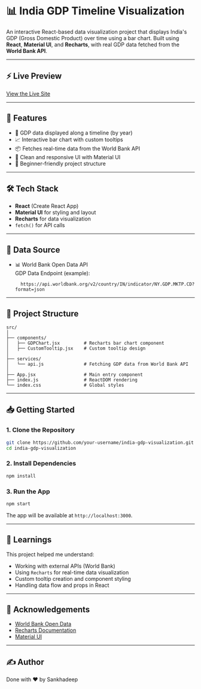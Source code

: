 # 📊 India GDP Timeline Visualization

An interactive React-based data visualization project that displays India's GDP (Gross Domestic Product) over time using a bar chart. Built using **React**, **Material UI**, and **Recharts**, with real GDP data fetched from the **World Bank API**.

---
## ⚡ Live Preview
 [View the Live Site](https://india-gdp.vercel.app/)

---

## 🚀 Features

- 📅 GDP data displayed along a timeline (by year)
- 📈 Interactive bar chart with custom tooltips
- 📦 Fetches real-time data from the World Bank API
- 🎨 Clean and responsive UI with Material UI
- 🧠 Beginner-friendly project structure

---

## 🛠️ Tech Stack

- **React** (Create React App)
- **Material UI** for styling and layout
- **Recharts** for data visualization
- `fetch()` for API calls

---

## 📡 Data Source

- 📊 World Bank Open Data API  
  GDP Data Endpoint (example):  
  ```
    https://api.worldbank.org/v2/country/IN/indicator/NY.GDP.MKTP.CD?format=json
  ```

---

## 📂 Project Structure

```
src/
│
├── components/
│   ├── GDPChart.jsx         # Recharts bar chart component
│   ├── CustomTooltip.jsx    # Custom tooltip design
│
├── services/
│   └── api.js               # Fetching GDP data from World Bank API
│
├── App.jsx                  # Main entry component
├── index.js                 # ReactDOM rendering
└── index.css                # Global styles
```

---

## 📥 Getting Started

### 1. Clone the Repository

```bash
git clone https://github.com/your-username/india-gdp-visualization.git
cd india-gdp-visualization
```

### 2. Install Dependencies

```bash
npm install
```

### 3. Run the App

```bash
npm start
```

The app will be available at `http://localhost:3000`.

---

## 🧠 Learnings

This project helped me understand:
- Working with external APIs (World Bank)
- Using `Recharts` for real-time data visualization
- Custom tooltip creation and component styling
- Handling data flow and props in React

---

## 🙌 Acknowledgements

- [World Bank Open Data](https://data.worldbank.org/)
- [Recharts Documentation](https://recharts.org/)
- [Material UI](https://mui.com/)

---
## ✍️ Author
Done with ❤️ by Sankhadeep

